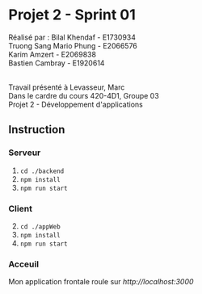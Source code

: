 # Projet 2 - Sprint 01 

Réalisé par :
Bilal Khendaf - E1730934
<br/>
Truong Sang Mario Phung - E2066576
<br/>
Karim Amzert - E2069838
<br/>
Bastien Cambray - E1920614
<br/>
<br/>

Travail présenté à Levasseur, Marc <br/>
Dans le cardre du cours 420-4D1, Groupe 03 <br/>
Projet 2 - Développement d'applications


## Instruction
### Serveur

 1. `cd ./backend`
 2. `npm install`
 3. `npm run start`

### Client

 2. `cd ./appWeb`
 2. `npm install`
 3. `npm run start`


### Acceuil
Mon application frontale roule sur *http://localhost:3000*
